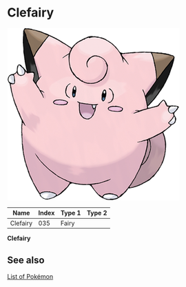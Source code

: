 # Clefairy


![Clefairy](images/035.png)

| **Name** | **Index** | **Type 1** | **Type 2** |
|----|----|----|----|
| Clefairy | 035 | Fairy  |  |

**Clefairy** 

## See also

[List of Pokémon](../pokemon.md)
